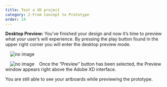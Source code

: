 ```yaml
---
title: Test a XD project
category: 2-From Concept to Prototype
order: 14
---  
```


**Desktop Preview:** You’ve finished your design and now it’s time to preview what your user’s will experience. By pressing the play button found in the upper right corner you will enter the desktop preview mode.


<img style="padding: 0px 15px" src="https://iwilfried.github.io/Adobe-XD-eBook/images/XD-Test-Project-01.png
" alt="no image"/>  

<img style="padding: 0px 15px" src="https://iwilfried.github.io/Adobe-XD-eBook/images/XD-Test-Project-02.png
" alt="no image"/>Once the “Preview” button has been selected, the Preview window appears right above the Adobe XD interface.

You are still able to see your artboards while previewing the prototype.  



